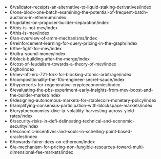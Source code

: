 - 6/validator-receipts-an-alternative-to-liquid-staking-derivatives/index
- 6/one-block-one-batch-examining-the-potential-of-frequent-batch-auctions-in-ethereum/index
- 6/updates-on-proposer-builder-separation/index
- 6/this-is-not-mev/index
- 6/this-is-mev/index
- 6/an-overview-of-amm-mechanisms/index
- 6/reinforcement-learning-for-query-pricing-in-the-graph/index
- 6/the-fight-for-mev/index
- 6/ultra-sound-money/index
- 6/block-building-after-the-merge/index
- 6/cost-of-feudalism-towards-a-theory-of-mev/index
- 6/gho/index
- 6/mev-nft-erc-721-fork-for-blocking-atomic-arbitrage/index
- 6/compositionality-the-10x-engineer-secret-sauce/index
- 6/hypercerts-for-regenerative-cryptoeconomics/index
- 6/evaluating-the-pbs-experiment-early-insights-from-mev-boost-and-the-builder-market/index
- 6/designing-autonomous-markets-for-stablecoin-monetary-policy/index
- 6/amplifying-consensus-participation-with-blockspace-markets/index
- 6/cryptoeconomics-dive-lp-volatility-harvesting-across-yield-rates/index
- 6/security-risks-in-defi-delineating-technical-and-economic-security/index
- 6/economic-incentives-and-souls-in-schelling-point-based-oracles/index
- 6/towards-fairer-dexs-on-ethereum/index
- 6/a-mechanism-for-pricing-non-fungible-resources-toward-multi-dimensional-fee-markets/index